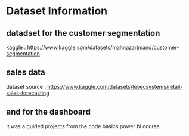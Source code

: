 # Dataset Information
## datadset for the customer segmentation 
kaggle :  https://www.kaggle.com/datasets/mahnazarjmand/customer-segmentation

## sales data 
dataset source : https://www.kaggle.com/datasets/tevecsystems/retail-sales-forecasting

## and for the dashboard 
it was a guided projects from the code basics power bi course
